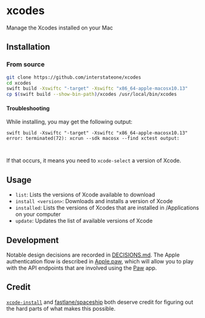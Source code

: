 # xcodes

Manage the Xcodes installed on your Mac

## Installation

### From source

```sh
git clone https://github.com/interstateone/xcodes
cd xcodes
swift build -Xswiftc "-target" -Xswiftc "x86_64-apple-macosx10.13"
cp $(swift build --show-bin-path)/xcodes /usr/local/bin/xcodes
```

#### Troubleshooting

While installing, you may get the following output:

```
swift build -Xswiftc "-target" -Xswiftc "x86_64-apple-macosx10.13"
error: terminated(72): xcrun --sdk macosx --find xctest output:



```

If that occurs, it means you need to `xcode-select` a version of Xcode.    



## Usage

- `list`: Lists the versions of Xcode available to download
- `install <version>`: Downloads and installs a version of Xcode
- `installed`: Lists the versions of Xcodes that are installed in /Applications on your computer
- `update`: Updates the list of available versions of Xcode

## Development

Notable design decisions are recorded in [DECISIONS.md](./DECISIONS.md). The Apple authentication flow is described in [Apple.paw](./Apple.paw), which will allow you to play with the API endpoints that are involved using the [Paw](https://paw.cloud) app.

## Credit

[`xcode-install`](https://github.com/xcpretty/xcode-install) and [fastlane/spaceship](https://github.com/fastlane/fastlane/tree/master/spaceship) both deserve credit for figuring out the hard parts of what makes this possible.
